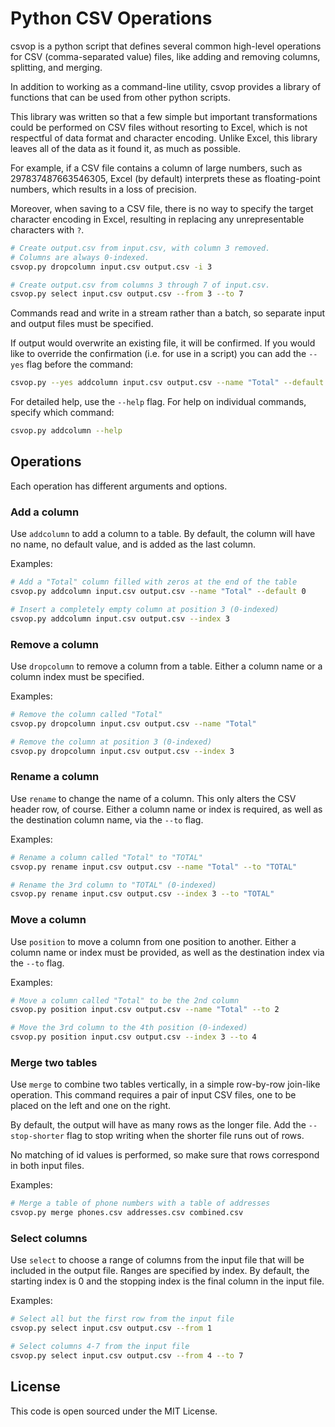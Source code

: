 Python CSV Operations
=====

csvop is a python script that defines several common
high-level operations for CSV (comma-separated value) files,
like adding and removing columns, splitting, and merging.

In addition to working as a command-line utility, csvop provides 
a library of functions that can be used from other python scripts.

This library was written so that a few simple but important
transformations could be performed on CSV files without resorting
to Excel, which is not respectful of data format and character
encoding. Unlike Excel, this library leaves all of the data 
as it found it, as much as possible.

For example, if a CSV file contains a column of large numbers, 
such as 297837487663546305, Excel (by default) interprets these 
as floating-point numbers, which results in a loss of precision.

Moreover, when saving to a CSV file, there is no way to 
specify the target character encoding in Excel, resulting in
replacing any unrepresentable characters with `?`.

```bash
# Create output.csv from input.csv, with column 3 removed.
# Columns are always 0-indexed.
csvop.py dropcolumn input.csv output.csv -i 3

# Create output.csv from columns 3 through 7 of input.csv.
csvop.py select input.csv output.csv --from 3 --to 7
```

Commands read and write in a stream rather than a batch, so 
separate input and output files must be specified.

If output would overwrite an existing file, it will be confirmed.
If you would like to override the confirmation (i.e. for use
in a script) you can add the `--yes` flag before the command:

```bash
csvop.py --yes addcolumn input.csv output.csv --name "Total" --default 0
```

For detailed help, use the `--help` flag. For help on individual commands, specify which command:
```bash
csvop.py addcolumn --help
```

Operations
-----

Each operation has different arguments and options.

### Add a column

Use `addcolumn` to add a column to a table. By default, the column 
will have no name, no default value, and is added as the last column.

Examples:
```bash
# Add a "Total" column filled with zeros at the end of the table
csvop.py addcolumn input.csv output.csv --name "Total" --default 0

# Insert a completely empty column at position 3 (0-indexed)
csvop.py addcolumn input.csv output.csv --index 3
```

### Remove a column

Use `dropcolumn` to remove a column from a table. Either a column
name or a column index must be specified.

Examples:
```bash
# Remove the column called "Total"
csvop.py dropcolumn input.csv output.csv --name "Total"

# Remove the column at position 3 (0-indexed)
csvop.py dropcolumn input.csv output.csv --index 3
```

### Rename a column

Use `rename` to change the name of a column. This only alters
the CSV header row, of course. Either a column name or index is required,
as well as the destination column name, via the `--to` flag.

Examples:
```bash
# Rename a column called "Total" to "TOTAL"
csvop.py rename input.csv output.csv --name "Total" --to "TOTAL"

# Rename the 3rd column to "TOTAL" (0-indexed)
csvop.py rename input.csv output.csv --index 3 --to "TOTAL"
```

### Move a column

Use `position` to move a column from one position to another.
Either a column name or index must be provided, as well as the destination
index via the `--to` flag.

Examples:
```bash
# Move a column called "Total" to be the 2nd column
csvop.py position input.csv output.csv --name "Total" --to 2

# Move the 3rd column to the 4th position (0-indexed)
csvop.py position input.csv output.csv --index 3 --to 4
```

### Merge two tables

Use `merge` to combine two tables vertically, in a simple 
row-by-row join-like operation. This command requires a pair
of input CSV files, one to be placed on the left and one on the right.

By default, the output will have as many rows as the longer file. 
Add the `--stop-shorter` flag to stop writing when the shorter file runs 
out of rows.

No matching of id values is performed, so make sure that rows correspond in both
input files.

Examples:
```bash
# Merge a table of phone numbers with a table of addresses
csvop.py merge phones.csv addresses.csv combined.csv
```

### Select columns

Use `select` to choose a range of columns from the input file
that will be included in the output file. Ranges
are specified by index. By default, the starting index is 0
and the stopping index is the final column in the input file.

Examples:
```bash
# Select all but the first row from the input file
csvop.py select input.csv output.csv --from 1

# Select columns 4-7 from the input file
csvop.py select input.csv output.csv --from 4 --to 7
```

License
-----

This code is open sourced under the MIT License.
